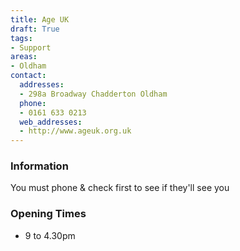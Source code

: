 ```yaml
---
title: Age UK
draft: True
tags:
- Support
areas:
- Oldham
contact:
  addresses:
  - 298a Broadway Chadderton Oldham
  phone:
  - 0161 633 0213
  web_addresses:
  - http://www.ageuk.org.uk
---
```


### Information
You must phone & check first to see if they'll see you  

### Opening Times
* 9 to 4.30pm

